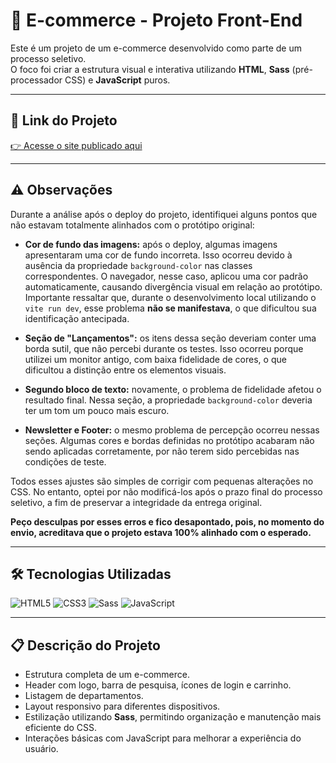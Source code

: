 # 🛒 E-commerce - Projeto Front-End

Este é um projeto de um e-commerce desenvolvido como parte de um processo seletivo.  
O foco foi criar a estrutura visual e interativa utilizando **HTML**, **Sass** (pré-processador CSS) e **JavaScript** puros.

---

## 🚀 Link do Projeto
[👉 Acesse o site publicado aqui](https://ecommerce-4xlm.onrender.com/)

---

## ⚠️ Observações

Durante a análise após o deploy do projeto, identifiquei alguns pontos que não estavam totalmente alinhados com o protótipo original:

- **Cor de fundo das imagens:** após o deploy, algumas imagens apresentaram uma cor de fundo incorreta. Isso ocorreu devido à ausência da propriedade `background-color` nas classes correspondentes. O navegador, nesse caso, aplicou uma cor padrão automaticamente, causando divergência visual em relação ao protótipo. Importante ressaltar que, durante o desenvolvimento local utilizando o `vite run dev`, esse problema **não se manifestava**, o que dificultou sua identificação antecipada.

- **Seção de "Lançamentos":** os itens dessa seção deveriam conter uma borda sutil, que não percebi durante os testes. Isso ocorreu porque utilizei um monitor antigo, com baixa fidelidade de cores, o que dificultou a distinção entre os elementos visuais.

- **Segundo bloco de texto:** novamente, o problema de fidelidade afetou o resultado final. Nessa seção, a propriedade `background-color` deveria ter um tom um pouco mais escuro.

- **Newsletter e Footer:** o mesmo problema de percepção ocorreu nessas seções. Algumas cores e bordas definidas no protótipo acabaram não sendo aplicadas corretamente, por não terem sido percebidas nas condições de teste.

Todos esses ajustes são simples de corrigir com pequenas alterações no CSS. No entanto, optei por não modificá-los após o prazo final do processo seletivo, a fim de preservar a integridade da entrega original.

**Peço desculpas por esses erros e fico desapontado, pois, no momento do envio, acreditava que o projeto estava 100% alinhado com o esperado.**

---

## 🛠️ Tecnologias Utilizadas

![HTML5](https://img.shields.io/badge/HTML5-E34F26?style=for-the-badge&logo=html5&logoColor=white)
![CSS3](https://img.shields.io/badge/CSS3-1572B6?style=for-the-badge&logo=css3&logoColor=white)
![Sass](https://img.shields.io/badge/Sass-CC6699?style=for-the-badge&logo=sass&logoColor=white)
![JavaScript](https://img.shields.io/badge/JavaScript-F7DF1E?style=for-the-badge&logo=javascript&logoColor=black)

---

## 📋 Descrição do Projeto
- Estrutura completa de um e-commerce.
- Header com logo, barra de pesquisa, ícones de login e carrinho.
- Listagem de departamentos.
- Layout responsivo para diferentes dispositivos.
- Estilização utilizando **Sass**, permitindo organização e manutenção mais eficiente do CSS.
- Interações básicas com JavaScript para melhorar a experiência do usuário.
